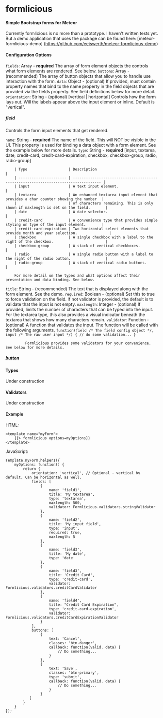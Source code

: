 # formlicious

#### Simple Bootstrap forms for Meteor

Currently formlicious is no more than a prototype. I haven't written tests yet.  But a demo application that uses the
package can be found here: [meteor-formlicious-demo] (https://github.com/eeiswerth/meteor-formlicious-demo)

#### Configuration Options

`fields`: Array - **required** The array of form element objects the controls what form elements are rendered. See below.
`buttons`: Array - (recommended) The array of button objects that allow you to handle use interaction with the form.
`data`: Object - (optional) If provided, must contain property names that bind to the name property in the field objects
        that are provided via the fields property. See field definitions below for more detail.
`orientation`: String - (optional) [vertical | horizontal] Controls how the form lays out.  Will the labels appear
               above the input element or inline. Default is "vertical".

##### field
Controls the form input elements that get rendered.

`name`: String - **required** The name of the field. This will NOT be visible in the UI. This property is used for
        binding a data object with a form element. See the example below for more details.
`type`: String - **required** [input, textarea, date, credit-card, credit-card-expiration, checkbox, checkbox-group,
        radio, radio-group]

        | Type                   | Description                                                                         |
        | ---------------------- | ----------------------------------------------------------------------------------- |
        | input                  | A text input element.                                                               |
        | textarea               | An enhanced textarea input element that provides a char counter showing the number  |
        |                        | of characters remaining. This is only shown if maxlength is set on the field.       |
        | date                   | A date selector.                                                                    |
        | credit-card            | A convenience type that provides simple styling on type of the input element.       |
        | credit-card-expiration | Two horizontal select elements that provide month and year selection.               |
        | checkbox               | A single checkbox with a label to the right of the checkbox.                        |
        | checkbox-group         | A stack of vertical checkboxes.                                                     |
        | radio                  | A single radio button with a label to the right of the radio button.                |
        | radio-group            | A stack of vertical radio buttons.                                                  |

        For more detail on the types and what options affect their presentation and data binding. See below.
`title`: String - (recommended) The text that is displayed along with the form element. See the demo.
`required`: Boolean - (optional) Set this to true to force validation on the field. If not validator is provided, the
            default is to validate that the input is not empty.
`maxlength`: Integer - (optional) If provided, limits the number of characters that can be typed into the input. For the
             textarea type, this also provides a visual indicator beneath the textarea that shows how many characters
             remain.
`validator`: Function - (optional) A function that validates the input. The function will be called with the following
             arguments.
             ```
             function(field /* The field config object */, input /* The raw user input */) {
                // do some validation...
             }
             ```

             Formlicious provides some validators for your convenience. See below for more details.

##### button

#### Types
Under construction

#### Validators
Under construction

#### Example

HTML:
```
<template name="myForm">
	{{> formlicious options=myOptions}}
</template>
```

JavaScript:
```
Template.myForm.helpers({
	myOptions: function() {
		return {
			orientation: 'vertical', // Optional - vertical by default. Can be horizontal as well.
			fields: [
				{
					name: 'field1',
					title: 'My textarea',
					type: 'textarea',
					maxlength: 500,
					validator: Formlicious.validators.stringValidator
				},
				{
				   	name: 'field2',
				   	title: 'My input field',
				   	type: 'input',
				   	required: true,
				   	maxlength: 5
			   	},
			   	{
				   	name: 'field3',
				   	title: 'My date',
				   	type: 'date'
			   	},
			   	{
				   	name: 'field3',
				   	title: 'Credit Card',
				   	type: 'credit-card',
				   	validator: Formlicious.validators.creditCardValidator
			   	},
			   	{
				   	name: 'field4',
				   	title: "Credit Card Expiration",
				   	type: 'credit-card-expiration',
				   	validator: Formlicious.validators.creditCardExpirationValidator
			   	}
			],
			buttons: [
			   	{
				   	text: 'Cancel',
				   	classes: 'btn-danger',
				   	callback: function(valid, data) {
					   	// Do something...
				   	}
			   	},
			   	{
				   	text: 'Save',
				   	classes: 'btn-primary',
				   	type: 'submit',
				   	callback: function(valid, data) {
					   	// Do something...
				   	}
			   	}
		   ]
		}
	}
});
```
